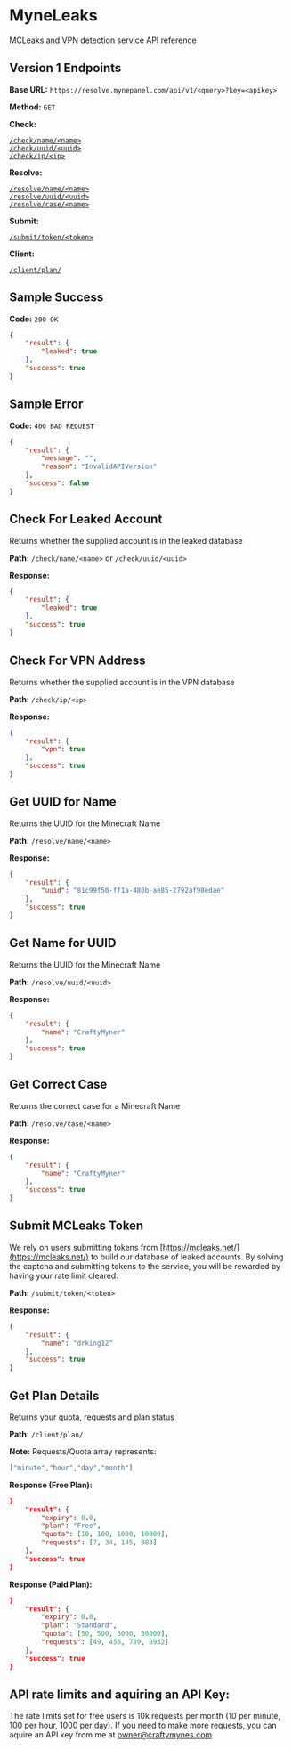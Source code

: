# MyneLeaks
MCLeaks and VPN detection service API reference 

## Version 1 Endpoints

**Base URL:** `https://resolve.mynepanel.com/api/v1/<query>?key=<apikey>`

**Method:** `GET`

**Check:**

[`/check/name/<name>`](#check-for-leaked-account)\
[`/check/uuid/<uuid>`](#check-for-leaked-account)\
[`/check/ip/<ip>`](#check-for-vpn-address)

**Resolve:**

[`/resolve/name/<name>`](#get-uuid-for-name)\
[`/resolve/uuid/<uuid>`](#get-name-for-uuid)\
[`/resolve/case/<name>`](#get-correct-case)

**Submit:**

[`/submit/token/<token>`](#submit-mcleaks-token)

**Client:**

[`/client/plan/`](#get-plan-details)


## Sample Success

**Code:** `200 OK`

```json
{
	"result": {
		"leaked": true
	},
	"success": true
}
```


## Sample Error

**Code:** `400 BAD REQUEST`

```json
{
	"result": {
		"message": "",
		"reason": "InvalidAPIVersion"
	},
	"success": false
}
```


## Check For Leaked Account

Returns whether the supplied account is in the leaked database

**Path:** `/check/name/<name>` or `/check/uuid/<uuid>`

**Response:**

```json
{
	"result": {
		"leaked": true
	},
	"success": true
}
```

## Check For VPN Address

Returns whether the supplied account is in the VPN database

**Path:** `/check/ip/<ip>`

**Response:**

```json
{
	"result": {
		"vpn": true
	},
	"success": true
}
```

## Get UUID for Name

Returns the UUID for the Minecraft Name

**Path:** `/resolve/name/<name>`

**Response:**

```json
{
	"result": {
		"uuid": "81c99f50-ff1a-480b-ae85-2792af98edae"
	},
	"success": true
}
```

## Get Name for UUID

Returns the UUID for the Minecraft Name

**Path:** `/resolve/uuid/<uuid>`

**Response:**

```json
{
	"result": {
		"name": "CraftyMyner"
	},
	"success": true
}
```


## Get Correct Case

Returns the correct case for a Minecraft Name

**Path:** `/resolve/case/<name>`

**Response:**

```json
{
	"result": {
		"name": "CraftyMyner"
	},
	"success": true
}
```

## Submit MCLeaks Token

We rely on users submitting tokens from [https://mcleaks.net/](https://mcleaks.net/) to build our database of leaked accounts. By solving the captcha and submitting tokens to the service, you will be rewarded by having your rate limit cleared.

**Path:** `/submit/token/<token>`

**Response:**

```json
{
	"result": {
		"name": "drking12"
	},
	"success": true
}
```


## Get Plan Details

Returns your quota, requests and plan status

**Path:** `/client/plan/`

**Note:** Requests/Quota array represents:
```json
["minute","hour","day","month"]
```

**Response (Free Plan):**

```json
}
	"result": {
		"expiry": 0.0,
		"plan": "Free",
		"quota": [10, 100, 1000, 10000],
		"requests": [7, 34, 145, 983]
	},
	"success": true
}
```

**Response (Paid Plan):**

```json
}
	"result": {
		"expiry": 0.0,
		"plan": "Standard",
		"quota": [50, 500, 5000, 50000],
		"requests": [49, 456, 789, 8932]
	},
	"success": true
}
```

## API rate limits and aquiring an API Key:

The rate limits set for free users is 10k requests per month (10 per minute, 100 per hour, 1000 per day). If you need to make more requests, you can aquire an API key from me at [owner@craftymynes.com](owner@craftymynes.com)

##
